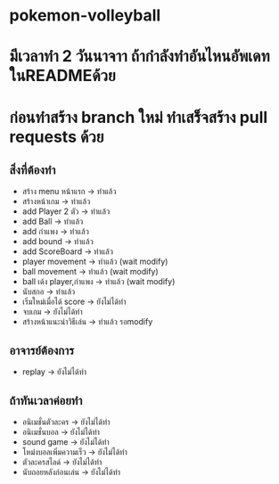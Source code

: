 # pokemon-volleyball
# มีเวลาทำ 2 วันนาจาา ถ้ากำลังทำอันไหนอัพเดทในREADMEด้วย
# ก่อนทำสร้าง branch ใหม่ ทำเสร็จสร้าง pull requests ด้วย
## สิ่งที่ต้องทำ
* สร้าง menu หน้าแรก -> ทำแล้ว
* สร้างหน้าเกม -> ทำแล้ว
* add Player 2 ตัว -> ทำแล้ว
* add Ball -> ทำแล้ว
* add กำแพง -> ทำแล้ว
* add bound -> ทำแล้ว
* add ScoreBoard -> ทำแล้ว
* player movement -> ทำแล้ว (wait modify)
* ball movement -> ทำแล้ว (wait modify)
* ball เด้ง player,กำแพง -> ทำแล้ว (wait modify)
* นับสกอ -> ทำแล้ว
* เริ่มใหม่เมื่อได้ score -> ยังไม่ได้ทำ
* จบเกม -> ยังไม่ได้ทำ
* สร้างหน้าแนะนำวิธีเล่น -> ทำแล้ว รอmodify
## อาจารย์ต้องการ
* replay -> ยังไม่ได้ทำ
## ถ้าทันเวลาค่อยทำ
* อนิเมชั่นตัวละคร -> ยังไม่ได้ทำ
* อนิเมชั่นบอล -> ยังไม่ได้ทำ
* sound game -> ยังไม่ได้ทำ
* โหม่งบอลเพิ่มความเร็ว -> ยังไม่ได้ทำ
* ตัวละครสไลด์ -> ยังไม่ได้ทำ
* นับถอยหลังก่อนเล่น -> ยังไม่ได้ทำ
